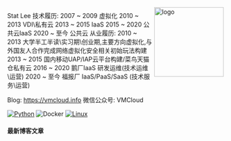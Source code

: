 <img src="https://github-readme-stats.vercel.app/api?username=statlee&show_icons=true" alt="logo" height="160" align="right" style="margin: 5px; margin-bottom: 20px;" />

Stat Lee
技术履历:
2007 ~ 2009 虚拟化
2010 ~ 2013 VDI\私有云
2013 ~ 2015 IaaS
2015 ~ 2020 公共云IaaS
2020 ~ 至今 公共云
从业履历:
2010 ~ 2013 大学半工半读\实习期\创业期,主要方向虚拟化,与外国友人合作完成网络虚拟化安全相关初始玩法构建
2013 ~ 2015 国内移动UAP/IAP云平台构建/菜鸟天猫仓私有云
2016 ~ 2020 鹅厂IaaS 研发运维(技术运维\运营)
2020 ~ 至今 福报厂 IaaS/PaaS/SaaS (技术服务\运营)

Blog: https://vmcloud.info
微信公众号: VMCloud

[![Python](https://img.shields.io/badge/-Python-3776AB?style=flat-square&logo=python&logoColor=ffffff)](https://www.python.org/)
![Docker](https://img.shields.io/badge/Docker-2496ED?style=flat-square&logo=docker&logoColor=ffffff)
[![Linux](https://img.shields.io/badge/-Linux-333333?style=flat-square&logo=linux&logoColor=white)](https://www.linuxfoundation.org/)

#### 最新博客文章

<!-- BLOG-POST-LIST:START -->
<!-- BLOG-POST-LIST:END -->
